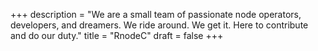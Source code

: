 +++
description = "We are a small team of passionate node operators, developers, and dreamers. We ride around. We get it. Here to contribute and do our duty."
title = "RnodeC"
draft = false
+++
